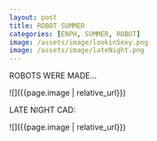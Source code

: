 ```yaml
---
layout: post
title: ROBOT SUMMER
categories: [ENPH, SUMMER, ROBOT]
image: /assets/image/lookinSexy.png
image: /assets/image/lateNight.png
---
```

ROBOTS WERE MADE... 

![]({{page.image | relative_url}})

LATE NIGHT CAD:

![]({{page.image | relative_url}})


